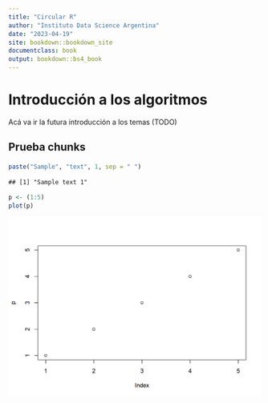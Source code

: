 ```yaml
---
title: "Circular R"
author: "Instituto Data Science Argentina"
date: "2023-04-19"
site: bookdown::bookdown_site
documentclass: book
output: bookdown::bs4_book
---
```


# Introducción a los algoritmos

Acá va ir la futura introducción a los temas (TODO)

## Prueba chunks

```r
paste("Sample", "text", 1, sep = " ")
```

```
## [1] "Sample text 1"
```

```r
p <- (1:5)
plot(p)
```

<img src="index_files/figure-html/unnamed-chunk-2-1.png" width="672" />


